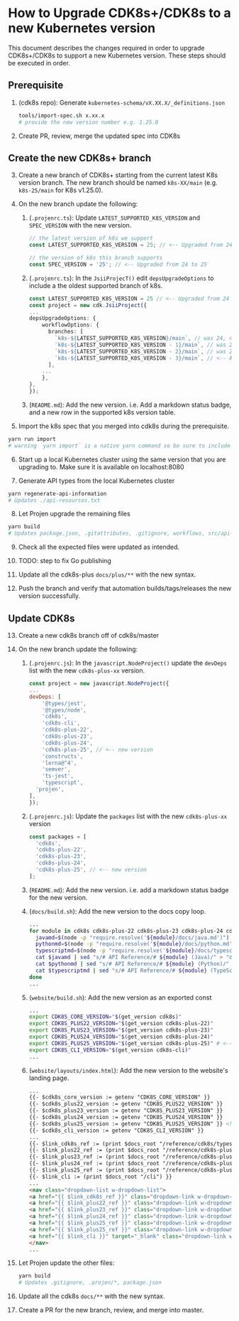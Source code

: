 # How to Upgrade CDK8s+/CDK8s to a new Kubernetes version

This document describes the changes required in order to upgrade CDK8s+/CDK8s to support a new Kubernetes version. These steps should be executed in order.

## Prerequisite

1. (cdk8s repo): Generate `kubernetes-schema/vX.XX.X/_definitions.json`

    ```sh
    tools/import-spec.sh x.xx.x
    # provide the new version number e.g. 1.25.0
    ```

2. Create PR, review, merge the updated spec into CDK8s

## Create the new CDK8s+ branch

3. Create a new branch of CDK8s+ starting from the current latest K8s version branch. The new branch should be named `k8s-XX/main` (e.g. `k8s-25/main` for K8s v1.25.0).

4. On the new branch update the following:

     1. (`.projenrc.ts`): Update `LATEST_SUPPORTED_K8S_VERSION` and `SPEC_VERSION` with the new version.

        ```ts
        // the latest version of k8s we support
        const LATEST_SUPPORTED_K8S_VERSION = 25; // <-- Upgraded from 24 to 25

        // the version of k8s this branch supports
        const SPEC_VERSION = '25'; // <-- Upgraded from 24 to 25
        ```

     2. (`.projenrc.ts`): In the `JsiiProjecT()` edit `depsUpgradeOptions` to include a the oldest supported branch of k8s.

        ```ts
        const LATEST_SUPPORTED_K8S_VERSION = 25 // <-- Upgraded from 24 to 25
        const project = new cdk.JsiiProject({
        ...
        depsUpgradeOptions: {
            workflowOptions: {
              branches: [
                `k8s-${LATEST_SUPPORTED_K8S_VERSION}/main`, // was 24, now is 25
                `k8s-${LATEST_SUPPORTED_K8S_VERSION - 1}/main`, // was 23, now is 24
                `k8s-${LATEST_SUPPORTED_K8S_VERSION - 2}/main`, // was 22, now is 23
                `k8s-${LATEST_SUPPORTED_K8S_VERSION - 3}/main`, // <-- Add this branch so that v22 is still supported.
              ],
            ...
            },
        },
        });
        ```

     3. (`README.md`): Add the new version. i.e. Add a markdown status badge, and a new row in the supported k8s version table.

5. Import the k8s spec that you merged into cdk8s during the prerequisite.

```sh
yarn run import
# warning `yarn import` is a native yarn command so be sure to include `run`
```

6. Start up a local Kubernetes cluster using the same version that you are upgrading to. Make sure it is available on localhost:8080

7. Generate API types from the local Kubernetes cluster

```sh
yarn regenerate-api-information
# Updates ./api-resources.txt
```

8. Let Projen upgrade the remaining files

```sh
yarn build
# Updates package.json, .gitattributes, .gitignore, workflows, src/api-resource.generated.ts, src/imports/k8s.ts, .projen/*
```

9. Check all the expected files were updated as intended.

10. TODO: step to fix Go publishing

11. Update all the cdk8s-plus `docs/plus/**` with the new syntax.

12. Push the branch and verify that automation builds/tags/releases the new version successfully.

## Update CDK8s

13. Create a new cdk8s branch off of cdk8s/master

14. On the new branch update the following:
     1. (`.projenrc.js`): In the `javascript.NodeProject()` update the `devDeps` list with the new `cdk8s-plus-xx` version.

        ```js
        const project = new javascript.NodeProject({
        ...
        devDeps: [
            '@types/jest',
            '@types/node',
            'cdk8s',
            'cdk8s-cli',
            'cdk8s-plus-22',
            'cdk8s-plus-23',
            'cdk8s-plus-24',
            'cdk8s-plus-25', // <-- new version
            'constructs',
            'lerna@^4',
            'semver',
            'ts-jest',
            'typescript',
          'projen',
        ],
        });
        ```

    2.  (`.projenrc.js`): Update the `packages` list with the new `cdk8s-plus-xx` version

        ```js
        const packages = [
          'cdk8s',
          'cdk8s-plus-22',
          'cdk8s-plus-23',
          'cdk8s-plus-24',
          'cdk8s-plus-25', // <-- new version
        ];
        ```

    3. (`README.md`): Add the new version. i.e. add a markdown status badge for the new version.

    4. (`docs/build.sh`): Add the new version to the docs copy loop.

        ```bash
        ...
        for module in cdk8s cdk8s-plus-22 cdk8s-plus-23 cdk8s-plus-24 cdk8s-plus-25; do # <-- added cdk8s-plus-25
          javamd=$(node -p "require.resolve('${module}/docs/java.md')")
          pythonmd=$(node -p "require.resolve('${module}/docs/python.md')")
          typescriptmd=$(node -p "require.resolve('${module}/docs/typescript.md')")
          cat $javamd | sed "s/# API Reference/# ${module} (Java)/" > "docs/reference/${module}/java.md"
          cat $pythonmd | sed "s/# API Reference/# ${module} (Python)/" > "docs/reference/${module}/python.md"
          cat $typescriptmd | sed "s/# API Reference/# ${module} (TypeScript)/" > "docs/reference/${module}/typescript.md"
        done
        ...
        ```

    5.  (`website/build.sh`): Add the new version as an exported const

        ```bash
        ...
        export CDK8S_CORE_VERSION="$(get_version cdk8s)"
        export CDK8S_PLUS22_VERSION="$(get_version cdk8s-plus-22)"
        export CDK8S_PLUS23_VERSION="$(get_version cdk8s-plus-23)"
        export CDK8S_PLUS24_VERSION="$(get_version cdk8s-plus-24)"
        export CDK8S_PLUS25_VERSION="$(get_version cdk8s-plus-25)" # <-- new version
        export CDK8S_CLI_VERSION="$(get_version cdk8s-cli)"
        ...
        ```

    6. (`website/layouts/index.html`): Add the new version to the website's landing page.

        ```html
        ...
        {{- $cdk8s_core_version := getenv "CDK8S_CORE_VERSION" }}
        {{- $cdk8s_plus22_version := getenv "CDK8S_PLUS22_VERSION" }}
        {{- $cdk8s_plus23_version := getenv "CDK8S_PLUS23_VERSION" }}
        {{- $cdk8s_plus24_version := getenv "CDK8S_PLUS24_VERSION" }}
        {{- $cdk8s_plus25_version := getenv "CDK8S_PLUS25_VERSION" }} <!-- New version -->
        {{- $cdk8s_cli_version := getenv "CDK8S_CLI_VERSION" }}
        ...
        {{- $link_cdk8s_ref := (print $docs_root "/reference/cdk8s/typescript") }}
        {{- $link_plus22_ref := (print $docs_root "/reference/cdk8s-plus-22/typescript") }}
        {{- $link_plus23_ref := (print $docs_root "/reference/cdk8s-plus-23/typescript") }}
        {{- $link_plus24_ref := (print $docs_root "/reference/cdk8s-plus-24/typescript") }}
        {{- $link_plus25_ref := (print $docs_root "/reference/cdk8s-plus-25/typescript") }} <!-- New version -->
        {{- $link_cli := (print $docs_root "/cli") }}
        ...
        <nav class="dropdown-list w-dropdown-list">
        <a href="{{ $link_cdk8s_ref }}" class="dropdown-link w-dropdown-link">cdk8s  ({{ $cdk8s_core_version }})</a>
        <a href="{{ $link_plus22_ref }}" class="dropdown-link w-dropdown-link">cdk8s-plus-22  ({{ $cdk8s_plus22_version }})</a>
        <a href="{{ $link_plus23_ref }}" class="dropdown-link w-dropdown-link">cdk8s-plus-23  ({{ $cdk8s_plus23_version }})</a>
        <a href="{{ $link_plus24_ref }}" class="dropdown-link w-dropdown-link">cdk8s-plus-24  ({{ $cdk8s_plus24_version }})</a>
        <a href="{{ $link_plus25_ref }}" class="dropdown-link w-dropdown-link">cdk8s-plus-24  ({{ $cdk8s_plus24_version }})</a>
        <a href="{{ $link_plus25_ref }}" class="dropdown-link w-dropdown-link">cdk8s-plus-25  ({{ $cdk8s_plus25_version }})</a> <!-- New version -->
        <a href="{{ $link_cli }}" target="_blank" class="dropdown-link w-dropdown-link">cdk8s-cli ({{ $cdk8s_cli_version }})<a>
        </nav>
        ...
        ```

15. Let Projen update the other files:

    ```sh
    yarn build
    # Updates .gitignore, .projen/*, package.json
    ```

16. Update all the cdk8s `docs/**` with the new syntax.

17. Create a PR for the new branch, review, and merge into master.
